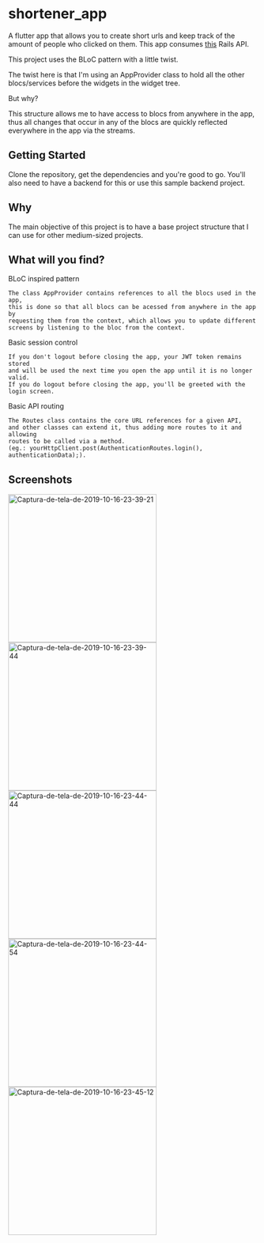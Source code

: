 # shortener_app

A flutter app that allows you to create short urls and keep track of
the amount of people who clicked on them. This app consumes [this](https://github.com/caws/url_shortener)
Rails API.

This project uses the BLoC pattern with a little twist.

The twist here is that I'm using an AppProvider class to hold all the 
other blocs/services before the widgets in the widget tree.

But why?

This structure allows me to have access to blocs from anywhere in 
the app, thus all changes that occur in any of the blocs are quickly 
reflected everywhere in the app via the streams.

## Getting Started

Clone the repository, get the dependencies and you're good to go.
You'll also need to have a backend for this or use this sample backend project.

## Why

The main objective of this project is to have a base project structure
that I can use for other medium-sized projects.

## What will you find?

BLoC inspired pattern

    The class AppProvider contains references to all the blocs used in the app,
    this is done so that all blocs can be acessed from anywhere in the app by 
    requesting them from the context, which allows you to update different
    screens by listening to the bloc from the context.

Basic session control

    If you don't logout before closing the app, your JWT token remains stored 
    and will be used the next time you open the app until it is no longer valid. 
    If you do logout before closing the app, you'll be greeted with the login screen.

Basic API routing

    The Routes class contains the core URL references for a given API, 
    and other classes can extend it, thus adding more routes to it and allowing
    routes to be called via a method. 
    (eg.: yourHttpClient.post(AuthenticationRoutes.login(), authenticationData);). 

## Screenshots

<a href="https://ibb.co/Cw834XZ"><img src="https://i.ibb.co/b6mMYyZ/Captura-de-tela-de-2019-10-16-23-39-21.png" alt="Captura-de-tela-de-2019-10-16-23-39-21" border="0" width=300></a>
<a href="https://ibb.co/s56DkLb"><img src="https://i.ibb.co/HNxM1mB/Captura-de-tela-de-2019-10-16-23-39-44.png" alt="Captura-de-tela-de-2019-10-16-23-39-44" border="0" width=300></a>
<a href="https://ibb.co/njx6kK0"><img src="https://i.ibb.co/zZqQft5/Captura-de-tela-de-2019-10-16-23-44-44.png" alt="Captura-de-tela-de-2019-10-16-23-44-44" border="0" width=300></a>
<a href="https://ibb.co/zbX3WBn"><img src="https://i.ibb.co/CvbjpY1/Captura-de-tela-de-2019-10-16-23-44-54.png" alt="Captura-de-tela-de-2019-10-16-23-44-54" border="0" width=300></a>
<a href="https://ibb.co/Wpd9nyQ"><img src="https://i.ibb.co/BK7DLZm/Captura-de-tela-de-2019-10-16-23-45-12.png" alt="Captura-de-tela-de-2019-10-16-23-45-12" border="0" width=300></a>